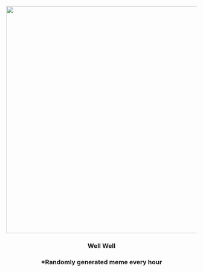 <p align="center">
        <img src="https://i.redd.it/aydkh0bg07r91.jpg" width="600" height="600">
        </p>
        <h3 align="center">Well Well</h3>
        <h3 align="center">*Randomly generated meme every hour</h3>
    